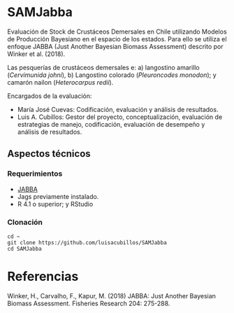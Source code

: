 # SAMJabba

Evaluación de Stock de Crustáceos Demersales en Chile utilizando Modelos de Producción Bayesiano en el espacio de los estados. Para ello se utiliza el enfoque JABBA (Just Another Bayesian Biomass Assessment) descrito por Winker et al. (2018).

Las pesquerías de crustáceos demersales e: a) langostino amarillo (_Cervimunida johni_), b) Langostino colorado (_Pleuroncodes monodon_); y camarón nailon (_Heterocarpus redii_).

Encargados de la evaluación:

* María José Cuevas: Codificación, evaluación y análisis de resultados.
* Luis A. Cubillos: Gestor del proyecto, conceptualización, evaluación de estrategias de manejo, codificación, evaluación de desempeño y análisis de resultados.

## Aspectos técnicos

### Requerimientos

* [JABBA](https://github.com/jabbamodel/JABBA)
* Jags previamente instalado.
* R 4.1 o superior; y RStudio

### Clonación

	cd ~
	git clone https://github.com/luisacubillos/SAMJabba
	cd SAMJabba


# Referencias

Winker, H., Carvalho, F., Kapur, M. (2018) JABBA: Just Another Bayesian Biomass Assessment. Fisheries Research 204: 275-288.




